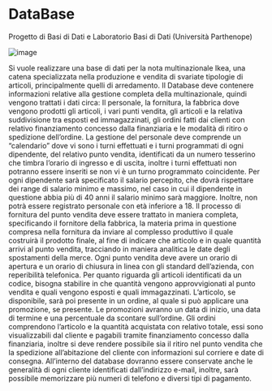 # DataBase
Progetto di Basi di Dati e Laboratorio Basi di Dati (Università Parthenope)

![image](https://user-images.githubusercontent.com/93930204/204033176-a2711403-916b-4332-b533-8cba2c7ede15.png)

Si vuole realizzare una base di dati per la nota multinazionale Ikea, una catena specializzata nella produzione e vendita di svariate tipologie di articoli, principalmente quelli di arredamento. 
Il Database deve contenere informazioni relative alla gestione completa della multinazionale, quindi vengono trattati i dati circa: Il personale, la fornitura, la fabbrica dove vengono prodotti gli articoli, i vari punti vendita, gli articoli e la relativa suddivisione tra esposti ed immagazzinati, gli ordini fatti dai clienti con relativo finanziamento concesso dalla finanziaria e le modalità di ritiro o spedizione dell’ordine.
La gestione del personale deve comprende un “calendario” dove vi sono i turni effettuati e i turni programmati di ogni dipendente, del relativo punto vendita, identificati da un numero tesserino che timbra l’orario di ingresso e di uscita, inoltre i turni effettuati non potranno essere inseriti se non vi è un turno programmato coincidente.
Per ogni dipendente sarà specificato il salario percepito, che dovrà rispettare dei range di salario minimo e massimo, nel caso in cui il dipendente in questione abbia più di 40 anni il salario minimo sarà maggiore.  Inoltre, non potrà essere registrato personale con età inferiore a 18. Il processo di fornitura del punto vendita deve essere trattato in maniera completa, specificando il fornitore della fabbrica, la materia prima in questione compresa nella fornitura da inviare al complesso produttivo il quale costruirà il prodotto finale, al fine di indicare che articolo e in quale quantità arrivi al punto vendita, tracciando in maniera analitica le date degli spostamenti della merce.
Ogni punto vendita deve avere un orario di apertura e un orario di chiusura in linea con gli standard dell’azienda, con reperibilità telefonica.
Per quanto riguarda gli articoli identificati da un codice, bisogna stabilire in che quantità vengono approvvigionati al punto vendita e quali vengono esposti e quali immagazzinati. L’articolo, se disponibile, sarà poi presente in un ordine, al quale si può applicare una promozione, se presente. Le promozioni avranno un data di inizio, una data di termine e una percentuale da scontare sull’ordine.
Gli ordini comprendono l’articolo e la quantità acquistata con relativo totale, essi sono visualizzabili dal cliente e pagabili tramite finanziamento concesso dalla finanziaria, inoltre si deve rendere possibile sia il ritiro nel punto vendita che la spedizione all’abitazione del cliente con informazioni sul corriere e date di consegna.
All’interno del database dovranno essere conservate anche le generalità di ogni cliente identificati dall’indirizzo e-mail, inoltre, sarà possibile memorizzare più numeri di telefono e diversi tipi di pagamento.

